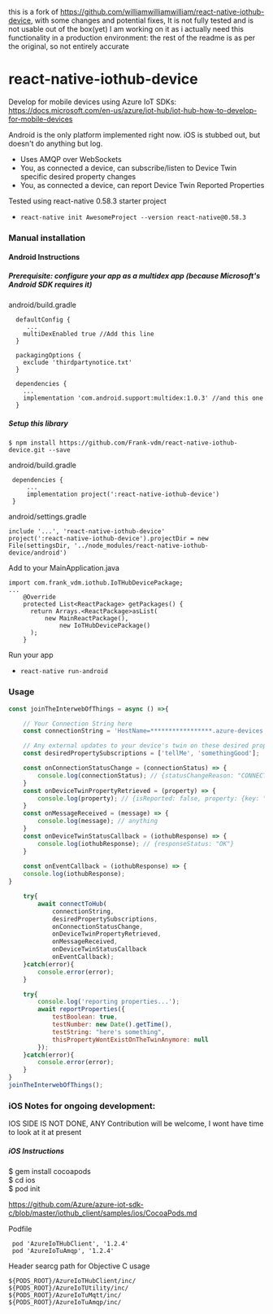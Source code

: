 
this is a fork of https://github.com/williamwilliamwilliam/react-native-iothub-device, with some changes and potential fixes, It is not fully tested and is not usable out of the box(yet) I am working on it as i actually need this functionality in a production environment: the rest of the readme is as per the original, so not entirely accurate

# react-native-iothub-device

Develop for mobile devices using Azure IoT SDKs:
https://docs.microsoft.com/en-us/azure/iot-hub/iot-hub-how-to-develop-for-mobile-devices

Android is the only platform implemented right now. iOS is stubbed out, but doesn't do anything but log.
 - Uses AMQP over WebSockets
 - You, as connected a device, can subscribe/listen to Device Twin specific desired property changes
 - You, as connected a device, can report Device Twin Reported Properties
 
 Tested using react-native 0.58.3 starter project
 - `react-native init AwesomeProject --version react-native@0.58.3`

### Manual installation


#### Android Instructions

##### Prerequisite: configure your app as a multidex app (because Microsoft's Android SDK requires it)
android/build.gradle  
```
  defaultConfig {
     ...
    multiDexEnabled true //Add this line
  }
  
  packagingOptions {
    exclude 'thirdpartynotice.txt'
  }
  
  dependencies {
    ...
    implementation 'com.android.support:multidex:1.0.3' //and this one
  }
```   


##### Setup this library

`$ npm install https://github.com/Frank-vdm/react-native-iothub-device.git --save`

android/build.gradle  
```
 dependencies {
     ...
     implementation project(':react-native-iothub-device')
 }
 ```

android/settings.gradle 
```
include '...', 'react-native-iothub-device'
project(':react-native-iothub-device').projectDir = new File(settingsDir, '../node_modules/react-native-iothub-device/android')
 ``` 

Add to your MainApplication.java  
```
import com.frank_vdm.iothub.IoTHubDevicePackage;
...
    @Override
    protected List<ReactPackage> getPackages() {
      return Arrays.<ReactPackage>asList(
          new MainReactPackage(),
              new IoTHubDevicePackage()
      );
    }
```

Run your app  
 - `react-native run-android`

### Usage

```javascript
const joinTheInterwebOfThings = async () =>{

    // Your Connection String here
    const connectionString = 'HostName=*****************.azure-devices.net;DeviceId=********;SharedAccessKey=************';

    // Any external updates to your device's twin on these desired properties will yield a onDeviceTwinPropertyRetrieved callback
    const desiredPropertySubscriptions = ['tellMe', 'somethingGood'];

    const onConnectionStatusChange = (connectionStatus) => {
        console.log(connectionStatus); // {statusChangeReason: "CONNECTION_OK", status: "CONNECTED"}
    }
    const onDeviceTwinPropertyRetrieved = (property) => {
        console.log(property); // {isReported: false, property: {key: "tellMe", value: "who's a good device?"}, version: 4}
    }
    const onMessageReceived = (message) => {
        console.log(message); // anything
    }
    const onDeviceTwinStatusCallback = (iothubResponse) => {
        console.log(iothubResponse); // {responseStatus: "OK"}
    }
    
    const onEventCallback = (iothubResponse) => {
    console.log(iothubResponse);
}

    try{
        await connectToHub(
            connectionString,
            desiredPropertySubscriptions,
            onConnectionStatusChange,
            onDeviceTwinPropertyRetrieved,
            onMessageReceived,
            onDeviceTwinStatusCallback
            onEventCallback);
    }catch(error){
        console.error(error);
    }

    try{
        console.log('reporting properties...');
        await reportProperties({
            testBoolean: true,
            testNumber: new Date().getTime(),
            testString: "here's something",
            thisPropertyWontExistOnTheTwinAnymore: null
        });
    }catch(error){
        console.error(error);
    }
}
joinTheInterwebOfThings();
```




### iOS Notes for ongoing development:

IOS SIDE IS NOT DONE, ANY Contribution will be welcome, I wont have time to look at it at present

##### iOS Instructions
$ gem install cocoapods  
$ cd ios  
$ pod init



https://github.com/Azure/azure-iot-sdk-c/blob/master/iothub_client/samples/ios/CocoaPods.md  

Podfile
```
 pod 'AzureIoTHubClient', '1.2.4'  
 pod 'AzureIoTuAmqp', '1.2.4'
```

Header searcg path for Objective C usage  
```
${PODS_ROOT}/AzureIoTHubClient/inc/
${PODS_ROOT}/AzureIoTUtility/inc/
${PODS_ROOT}/AzureIoTuMqtt/inc/
${PODS_ROOT}/AzureIoTuAmqp/inc/
```
 
